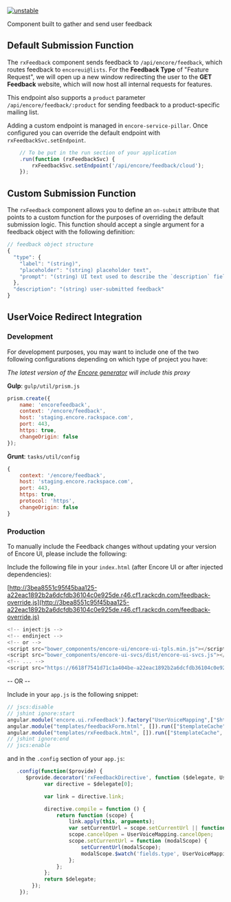 [![unstable](http://badges.github.io/stability-badges/dist/unstable.svg)](http://github.com/badges/stability-badges)

Component built to gather and send user feedback

## Default Submission Function

The `rxFeedback` component sends feedback to `/api/encore/feedback`, which routes feedback to `encoreui@lists`.
For the **Feedback Type** of "Feature Request", we will open up a new window redirecting the user to the **GET Feedback** website, which will now host all internal requests for features.

This endpoint also supports a `product` parameter `/api/encore/feedback/:product` for sending feedback to a
product-specific mailing list.

Adding a custom endpoint is managed in `encore-service-pillar`. Once configured
you can override the default endpoint with `rxFeedbackSvc.setEndpoint`.

```javascript
    // To be put in the run section of your application
    .run(function (rxFeedbackSvc) {
        rxFeedbackSvc.setEndpoint('/api/encore/feedback/cloud');
    });
```

## Custom Submission Function

The `rxFeedback` component allows you to define an `on-submit` attribute that points to a custom function for the
purposes of overriding the default submission logic.  This function should accept a single argument for a
feedback object with the following definition:

```javascript
// feedback object structure
{
  "type": {
    "label": "(string)",
    "placeholder": "(string) placeholder text",
    "prompt": "(string) UI text used to describe the `description` field"
  },
  "description": "(string) user-submitted feedback"
}
```

## UserVoice Redirect Integration

### Development
For development purposes, you may want to include one of the two following configurations depending on which type of project you have:

*The latest version of the [Encore generator](https://github.com/rackerlabs/generator-encore) will include this proxy*

**Gulp**: `gulp/util/prism.js`
```javascript
prism.create({
    name: 'encorefeedback',
    context: '/encore/feedback',
    host: 'staging.encore.rackspace.com',
    port: 443,
    https: true,
    changeOrigin: false
});
```

**Grunt**: `tasks/util/config`
```javascript
{
    context: '/encore/feedback',
    host: 'staging.encore.rackspace.com',
    port: 443,
    https: true,
    protocol: 'https',
    changeOrigin: false
}
```

### Production
To manually include the Feedback changes without updating your version of Encore UI, please include the following:

Include the following file in your `index.html` (after Encore UI or after injected dependencies):

[http://3bea8551c95f45baa125-a22eac1892b2a6dcfdb36104c0e925de.r46.cf1.rackcdn.com/feedback-override.js](http://3bea8551c95f45baa125-a22eac1892b2a6dcfdb36104c0e925de.r46.cf1.rackcdn.com/feedback-override.js)

```javascript
<!-- inject:js -->
<!-- endinject -->
<!-- or -->
<script src="bower_components/encore-ui/encore-ui-tpls.min.js"></script>
<script src="bower_components/encore-ui-svcs/dist/encore-ui-svcs.js"></script>
<!-- ... -->
<script src="https://6618f7541d71c1a404be-a22eac1892b2a6dcfdb36104c0e925de.ssl.cf1.rackcdn.com/feedback-override.js"></script>
```

-- OR --

Include in your `app.js` is the following snippet:

```javascript
// jscs:disable
// jshint ignore:start
angular.module('encore.ui.rxFeedback').factory("UserVoiceMapping",["$http","$location","$interval","$window",function(a,b,c,d){var e,f,g="https://get.feedback.rackspace.com/forums/297396",h="category",i=["Feature Request"],j=function(){var a=b.absUrl();return a="/"+a.split("/").slice(3).join("/"),a=a.slice(0,a.length-b.url().length)},k=function(){return e||(e=a({url:"/encore/feedback/route-map.json",cache:!0}).then(function(a){return a.data},function(){return{}})),e},l=function(a){var b=a.base||g,c=j();return _.has(a,c)&&(_.contains(a[c],"http")?b=a[c]:b+="/"+(a.categoryPrefix||h)+"/"+a[c]),b},m=function(){f&&(c.cancel(f),f=void 0)},n=function(a,b){return m(),a.loadingUserVoice=!0,f=c(function(){d.open(b,"_blank")},3e3,1,!1),f["finally"](function(){a.loadingUserVoice=!1}),b};return{cancelOpen:m,watch:function(a,b,c){c.showRedirectMessage=!1,m(),k(),a&&_.contains(i,a.label)&&(c.showRedirectMessage=!0,k().then(l).then(_.partial(n,c)).then(function(a){c.route=a}))}}}]);
angular.module("templates/feedbackForm.html", []).run(["$templateCache", function(a) { a.put("templates/feedbackForm.html", '<rx-modal-form rx-form title="Submit Feedback" subtitle="for page: {{ currentUrl }}" submit-text="Send Feedback" class="rx-feedback-form"><rx-form-section><rx-field><rx-field-name>Report Type:</rx-field-name><rx-field-content><rx-input><select rx-select id="selFeedbackType" ng-model="fields.type" ng-options="opt as opt.label for opt in feedbackTypes" ng-init="fields.type = feedbackTypes[0]" required></select></rx-input></rx-field-content></rx-field></rx-form-section><rx-form-section ng-show="fields.type" ng-if="!showRedirectMessage"><rx-field><rx-field-name class="feedback-description">{{fields.type.prompt}}:</rx-field-name><rx-field-content><rx-input><textarea rows="8" placeholder="{{fields.type.placeholder}}" required ng-model="fields.description" class="feedback-textarea"></textarea></rx-input></rx-field-content></rx-field></rx-form-section><div ng-if="showRedirectMessage"><div class="redirect-description well centered"><h2 class="title subdued">We want to hear your voice!</h2>*You will now be redirected to a new window.*<br><a href="{{ route }}" target="_blank">{{ route }}</a> <button class="title button cancel xs" ng-if="loadingUserVoice" ng-click="cancelOpen()">Cancel Redirect</button></div></div></rx-modal-form>')}])
angular.module("templates/rxFeedback.html", []).run(["$templateCache", function(a) { a.put("templates/rxFeedback.html", '<div class="rx-feedback"><rx-modal-action pre-hook="setCurrentUrl(this)" post-hook="sendFeedback(fields)" template-url="templates/feedbackForm.html">Submit Feedback</rx-modal-action></div>')}])
// jshint ignore:end
// jscs:enable

```

and in the `.config` section of your `app.js`:

```javascript
   .config(function($provide) {
      $provide.decorator('rxFeedbackDirective', function ($delegate, UserVoiceMapping) {
            var directive = $delegate[0];

            var link = directive.link;

            directive.compile = function () {
                return function (scope) {
                    link.apply(this, arguments);
                    var setCurrentUrl = scope.setCurrentUrl || function () {};
                    scope.cancelOpen = UserVoiceMapping.cancelOpen;
                    scope.setCurrentUrl = function (modalScope) {
                        setCurrentUrl(modalScope);
                        modalScope.$watch('fields.type', UserVoiceMapping.watch);
                    };
                };
            };
            return $delegate;
        });
    });

```